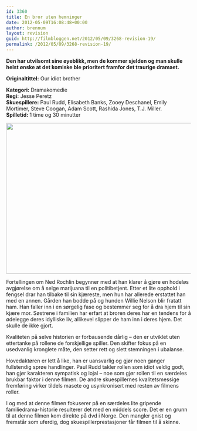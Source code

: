 ```yaml
---
id: 3360
title: En bror uten hemninger
date: 2012-05-09T16:08:48+00:00
author: brennum
layout: revision
guid: http://filmbloggen.net/2012/05/09/3268-revision-19/
permalink: /2012/05/09/3268-revision-19/
---
```

**Den har utvilsomt sine øyeblikk, men de kommer sjelden og man skulle helst ønske at det komiske ble prioritert framfor det traurige dramaet.**

**<!--more-->Originaltittel:** Our idiot brother

  
**Kategori:** Dramakomedie  
**Regi:** Jesse Peretz  
**Skuespillere:** Paul Rudd, Elisabeth Banks, Zooey Deschanel, Emily Mortimer, Steve Coogan, Adam Scott, Rashida Jones, T.J. Miller.  
**Spilletid:** 1 time og 30 minutter

<a href="http://filmbloggen.net/?attachment_id=3309" rel="attachment wp-att-3309"><img class="alignnone size-large wp-image-3309" src="http://filmbloggen.net/wp-content/uploads//2012/05/Paul-Rudd-My-Idiot-Brother-620x411.jpg" alt="" width="620" height="411" /></a>

Fortellingen om Ned Rochlin begynner med at han klarer å gjøre en hodeløs avgjørelse om å selge marijuana til en politibetjent. Etter et lite opphold i fengsel drar han tilbake til sin kjæreste, men hun har allerede erstattet han med en annen. Gården han bodde på og hunden Willie Nelson blir fratatt ham. Han faller inn i en sørgelig fase og bestemmer seg for å dra hjem til sin kjære mor. Søstrene i familien har erfart at broren deres har en tendens for å ødelegge deres idylliske liv, allikevel slipper de ham inn i deres hjem. Det skulle de ikke gjort.

Kvaliteten på selve historien er forbausende dårlig &#8211; den er utviklet uten ettertanke på rollene de forskjellige spiller. Den skifter fokus på en usedvanlig kronglete måte, den setter rett og slett stemningen i ubalanse.

Hovedaktøren er lett å like, han er uansvarlig og gjør noen ganger fullstendig sprøe handlinger. Paul Rudd takler rollen som idiot veldig godt, han gjør karakteren sympatisk og lojal &#8211; noe som gjør rollen til en særdeles brukbar faktor i denne filmen. De andre skuespillernes kvalitetsmessige fremføring virker tildels masete og usynkronisert med resten av filmens roller.

I og med at denne filmen fokuserer på en særdeles lite gripende familiedrama-historie resulterer det med en middels score. Det er en grunn til at denne filmen kom direkte på dvd i Norge. Den mangler gnist og fremstår som uferdig, dog skuespillerprestasjoner får filmen til å skinne.